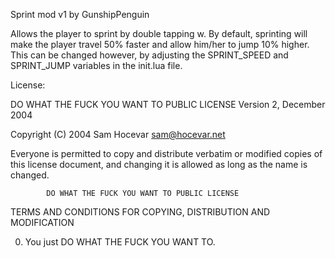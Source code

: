 Sprint mod v1 by GunshipPenguin

Allows the player to sprint by double tapping w. By default, sprinting will make the player travel 50% faster and allow him/her to jump 10% higher. This can be changed however, by adjusting the SPRINT_SPEED and SPRINT_JUMP variables in the init.lua file.

License:

 DO WHAT THE FUCK YOU WANT TO PUBLIC LICENSE 
                    Version 2, December 2004 

 Copyright (C) 2004 Sam Hocevar <sam@hocevar.net> 

 Everyone is permitted to copy and distribute verbatim or modified 
 copies of this license document, and changing it is allowed as long 
 as the name is changed. 

            DO WHAT THE FUCK YOU WANT TO PUBLIC LICENSE 
   TERMS AND CONDITIONS FOR COPYING, DISTRIBUTION AND MODIFICATION 

  0. You just DO WHAT THE FUCK YOU WANT TO.


